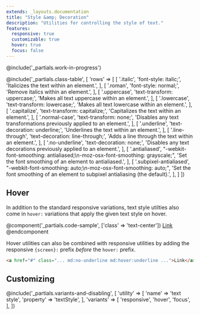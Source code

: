 ```yaml
---
extends: _layouts.documentation
title: "Style &amp; Decoration"
description: "Utilities for controlling the style of text."
features:
  responsive: true
  customizable: true
  hover: true
  focus: false
---
```


@include('_partials.work-in-progress')

@include('_partials.class-table', [
  'rows' => [
    [
      '.italic',
      'font-style: italic;',
      'Italicizes the text within an element.',
    ],
    [
      '.roman',
      'font-style: normal;',
      'Remove italics within an element.',
    ],
    [
      '.uppercase',
      'text-transform: uppercase;',
      'Makes all text uppercase within an element.',
    ],
    [
      '.lowercase',
      'text-transform: lowercase;',
      'Makes all text lowercase within an element.',
    ],
    [
      '.capitalize',
      'text-transform: capitalize;',
      'Capitalizes the text within an element.',
    ],
    [
      '.normal-case',
      'text-transform: none;',
      'Disables any text transformations previously applied to an element.',
    ],
    [
      '.underline',
      'text-decoration: underline;',
      'Underlines the text within an element.',
    ],
    [
      '.line-through',
      'text-decoration: line-through;',
      'Adds a line through the text within an element.',
    ],
    [
      '.no-underline',
      'text-decoration: none;',
      'Disables any text decorations previously applied to an element.',
    ],
    [
      '.antialiased',
      "-webkit-font-smoothing: antialiased;\n-moz-osx-font-smoothing: grayscale;",
      'Set the font smoothing of an element to antialiased.',
    ],
    [
      '.subpixel-antialiased',
      "-webkit-font-smoothing: auto;\n-moz-osx-font-smoothing: auto;",
      'Set the font smoothing of an element to subpixel antialiasing (the default).',
    ],
  ]
])

## Hover

In addition to the standard responsive variations, text style utilties also come in `hover:` variations that apply the given text style on hover.

@component('_partials.code-sample', ['class' => 'text-center'])
<a href="#" class="no-underline hover:underline text-blue text-lg">Link</a>
@endcomponent

Hover utilities can also be combined with responsive utilities by adding the responsive `{screen}:` prefix *before* the `hover:` prefix.

```html
<a href="#" class="... md:no-underline md:hover:underline ...">Link</a>
```

## Customizing

@include('_partials.variants-and-disabling', [
    'utility' => [
        'name' => 'text style',
        'property' => 'textStyle',
    ],
    'variants' => [
        'responsive',
        'hover',
        'focus',
    ],
])
